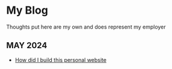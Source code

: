 
# My Blog

Thoughts put here are my own and does represent my employer


## MAY 2024 
- [How did I build this personal website](/blogs/may-2024/setting-up-rajnandan)


